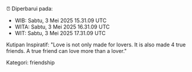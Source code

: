 ⏰ Diperbarui pada:
- WIB: Sabtu, 3 Mei 2025 15.31.09 UTC
- WITA: Sabtu, 3 Mei 2025 16.31.09 UTC
- WIT: Sabtu, 3 Mei 2025 17.31.09 UTC

Kutipan Inspiratif:
"Love is not only made for lovers. It is also made 4 true friends. A true friend can love more than a lover."


Kategori: friendship

